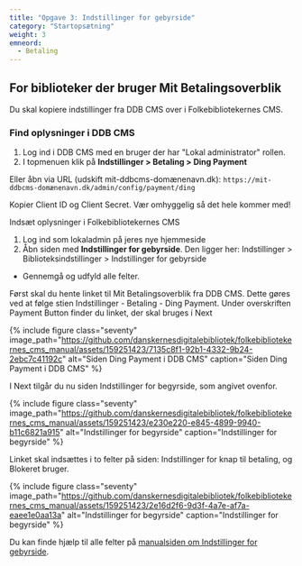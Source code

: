 ```yaml
---
title: "Opgave 3: Indstillinger for gebyrside"
category: "Startopsætning"
weight: 3
emneord:
  - Betaling
---
```


## For biblioteker der bruger Mit Betalingsoverblik
Du skal kopiere indstillinger fra DDB CMS over i Folkebibliotekernes CMS.

### Find oplysninger i DDB CMS
1. Log ind i DDB CMS med en bruger der har "Lokal administrator" rollen.
2.  I topmenuen klik på **Indstillinger > Betaling > Ding Payment**

Eller åbn via URL (udskift mit-ddbcms-domænenavn.dk):
`https://mit-ddbcms-domænenavn.dk/admin/config/payment/ding`

Kopier Client ID og Client Secret. Vær omhyggelig så det hele kommer med!



Indsæt oplysninger i Folkebibliotekernes CMS
1. Log ind som lokaladmin på jeres nye hjemmeside
2. Åbn siden med **Indstillinger for gebyrside**. Den ligger her: Indstillinger > Biblioteksindstillinger > Indstillinger for gebyrside
- Gennemgå og udfyld alle felter. 


Først skal du hente linket til Mit Betalingsoverblik fra DDB CMS. Dette gøres ved at følge stien Indstillinger - Betaling - Ding Payment. Under overskriften Payment Button finder du linket, der skal bruges i Next

{% include figure class="seventy" image_path="https://github.com/danskernesdigitalebibliotek/folkebibliotekernes_cms_manual/assets/159251423/7135c8f1-92b1-4332-9b24-2ebc7c41192c" alt="Siden Ding Payment i DDB CMS" caption="Siden Ding Payment i DDB CMS" %}


I Next tilgår du nu siden Indstillinger for begyrside, som angivet ovenfor.

{% include figure class="seventy" image_path="https://github.com/danskernesdigitalebibliotek/folkebibliotekernes_cms_manual/assets/159251423/e230e220-e845-4899-9940-b11c6821a915" alt="Indstillinger for begyrside" caption="Indstillinger for begyrside" %}


Linket skal indsættes i to felter på siden: Indstillinger for knap til betaling, og Blokeret bruger.

{% include figure class="seventy" image_path="https://github.com/danskernesdigitalebibliotek/folkebibliotekernes_cms_manual/assets/159251423/2e16d2f6-9d3f-4a7e-af7a-eaee1e0aa13a" alt="Indstillinger for begyrside" caption="Indstillinger for begyrside" %}

Du kan finde hjælp til alle felter på [manualsiden om Indstillinger for gebyrside](https://danskernesdigitalebibliotek.github.io/folkebibliotekernes_cms_manual/main/konfiguration/gebyrindstillinger/).
